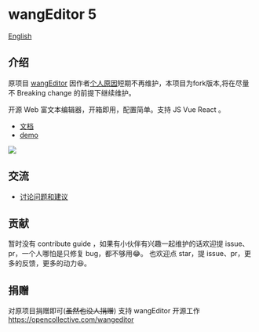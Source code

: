 # wangEditor 5

[English](./README-en.md)

## 介绍

原项目 [wangEditor](https://github.com/wangeditor-team/wangEditor) 因作者[个人原因](https://juejin.cn/post/7272735633458413602)短期不再维护，本项目为fork版本,将在尽量不 Breaking change 的前提下继续维护。

开源 Web 富文本编辑器，开箱即用，配置简单。支持 JS Vue React 。


- [文档](https://www.wangeditor.com/)
- [demo](https://www.wangeditor.com/demo/)

![](./docs/images/editor.png)

## 交流

- [讨论问题和建议](https://github.com/cycleccc/wangEditor/pulls)

## 贡献

暂时没有 contribute guide ，如果有小伙伴有兴趣一起维护的话欢迎提 issue、pr，一个人哪怕是只修复 bug，都不够用😂。
也欢迎点 star，提 issue、pr，更多的反馈，更多的动力😆。

## 捐赠

对原项目捐赠即可(~~虽然也没人捐赠~~)
支持 wangEditor 开源工作 https://opencollective.com/wangeditor
